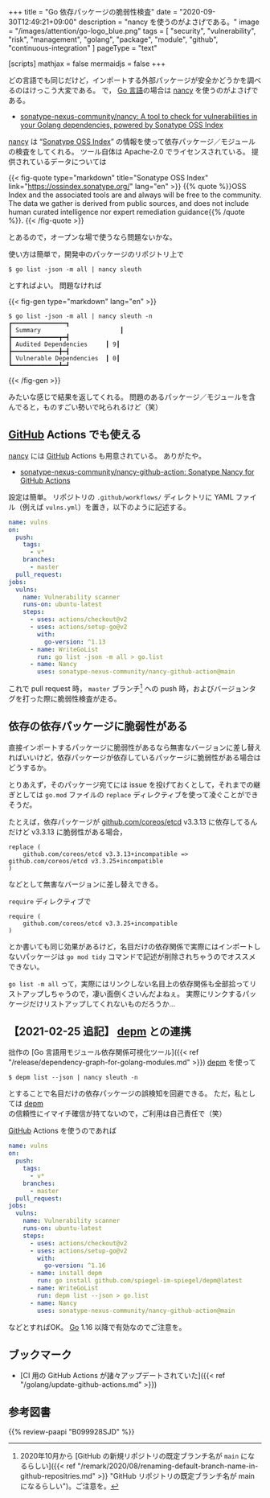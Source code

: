 +++
title = "Go 依存パッケージの脆弱性検査"
date =  "2020-09-30T12:49:21+09:00"
description = "nancy を使うのがよさげである。"
image = "/images/attention/go-logo_blue.png"
tags = [ "security", "vulnerability", "risk", "management", "golang", "package", "module", "github", "continuous-integration" ]
pageType = "text"

[scripts]
  mathjax = false
  mermaidjs = false
+++

どの言語でも同じだけど，インポートする外部パッケージが安全かどうかを調べるのはけっこう大変である。
で， [Go 言語][Go]の場合は [nancy] を使うのがよさげである。

- [sonatype-nexus-community/nancy: A tool to check for vulnerabilities in your Golang dependencies, powered by Sonatype OSS Index](https://github.com/sonatype-nexus-community/nancy)

[nancy] は “[Sonatype OSS Index]” の情報を使って依存パッケージ／モジュールの検査をしてくれる。
ツール自体は Apache-2.0 でライセンスされている。
提供されているデータについては

{{< fig-quote type="markdown" title="Sonatype OSS Index" link="https://ossindex.sonatype.org/" lang="en" >}}
{{% quote %}}OSS Index and the associated tools are and always will be free to the community. The data we gather is derived from public sources, and does not include human curated intelligence nor expert remediation guidance{{% /quote %}}.
{{< /fig-quote >}}

とあるので，オープンな場で使うなら問題ないかな。

使い方は簡単で，開発中のパッケージのリポジトリ上で

```text
$ go list -json -m all | nancy sleuth
```

とすればよい。
問題なければ

{{< fig-gen type="markdown" lang="en" >}}
```text
$ go list -json -m all | nancy sleuth -n
┏━━━━━━━━━━━━━━━┓
┃ Summary                      ┃
┣━━━━━━━━━━━━━┳━┫
┃ Audited Dependencies     ┃ 9┃
┣━━━━━━━━━━━━━╋━┫
┃ Vulnerable Dependencies  ┃ 0┃
┗━━━━━━━━━━━━━┻━┛
```
{{< /fig-gen >}}

みたいな感じで結果を返してくれる。
問題のあるパッケージ／モジュールを含んでると，ものすごい勢いで叱られるけど（笑）

## [GitHub] Actions でも使える

[nancy] には [GitHub] Actions も用意されている。
ありがたや。

- [sonatype-nexus-community/nancy-github-action: Sonatype Nancy for GitHub Actions](https://github.com/sonatype-nexus-community/nancy-github-action)

設定は簡単。
リポジトリの `.github/workflows/` ディレクトリに YAML ファイル（例えば `vulns.yml`）を置き，以下のように記述する。

```yaml
name: vulns
on:
  push:
    tags:
      - v*
    branches:
      - master
  pull_request:
jobs:
  vulns:
    name: Vulnerability scanner
    runs-on: ubuntu-latest
    steps:
      - uses: actions/checkout@v2
      - uses: actions/setup-go@v2
        with:
          go-version: ^1.13
      - name: WriteGoList
        run: go list -json -m all > go.list
      - name: Nancy
        uses: sonatype-nexus-community/nancy-github-action@main
```

これで pull request 時， `master` ブランチ[^br1] への push 時，およびバージョンタグを打った際に脆弱性検査が走る。

[^br1]: 2020年10月から [GitHub の新規リポジトリの既定ブランチ名が `main` になるらしい]({{< ref "/remark/2020/08/renaming-default-branch-name-in-github-repositries.md" >}} "GitHub リポジトリの既定ブランチ名が main になるらしい")。ご注意を。

## 依存の依存パッケージに脆弱性がある

直接インポートするパッケージに脆弱性があるなら無害なバージョンに差し替えればいいけど，依存パッケージが依存しているパッケージに脆弱性がある場合はどうするか。

とりあえず，そのパッケージ宛てには issue を投げておくとして，それまでの継ぎとしては `go.mod` ファイルの `replace` ディレクティブを使って凌ぐことができそうだ。

たとえば，依存パッケージが [github.com/coreos/etcd] v3.3.13 に依存してるんだけど v3.3.13 に脆弱性がある場合，

```text
replace (
	github.com/coreos/etcd v3.3.13+incompatible => github.com/coreos/etcd v3.3.25+incompatible
)
```

などとして無害なバージョンに差し替えできる。

`require` ディレクティブで

```text
require (
	github.com/coreos/etcd v3.3.25+incompatible
)
```

とか書いても同じ効果があるけど，名目だけの依存関係で実際にはインポートしないパッケージは `go mod tidy` コマンドで記述が削除されちゃうのでオススメできない。

`go list -m all` って，実際にはリンクしない名目上の依存関係も全部拾ってリストアップしちゃうので，凄い面倒くさいんだよねぇ。
実際にリンクするパッケージだけリストアップしてくれないものだろうか...

## 【2021-02-25 追記】 [depm] との連携

拙作の [Go 言語用モジュール依存関係可視化ツール]({{< ref "/release/dependency-graph-for-golang-modules.md" >}}) [depm] を使って

```text
$ depm list --json | nancy sleuth -n
```

とすることで名目だけの依存パッケージの誤検知を回避できる。
ただ，私としては [depm] の信頼性にイマイチ確信が持てないので，ご利用は自己責任で（笑）

[GitHub] Actions を使うのであれば

```yaml {hl_lines=[18,19,21]}
name: vulns
on:
  push:
    tags:
      - v*
    branches:
      - master
  pull_request:
jobs:
  vulns:
    name: Vulnerability scanner
    runs-on: ubuntu-latest
    steps:
      - uses: actions/checkout@v2
      - uses: actions/setup-go@v2
        with:
          go-version: ^1.16
      - name: install depm
        run: go install github.com/spiegel-im-spiegel/depm@latest
      - name: WriteGoList
        run: depm list --json > go.list
      - name: Nancy
        uses: sonatype-nexus-community/nancy-github-action@main
```
などとすればOK。
[Go] 1.16 以降で有効なのでご注意を。

## ブックマーク

- [CI 用の GitHub Actions が諸々アップデートされていた]({{< ref "/golang/update-github-actions.md" >}})

[Go]: https://go.dev/
[nancy]: https://github.com/sonatype-nexus-community/nancy "sonatype-nexus-community/nancy: A tool to check for vulnerabilities in your Golang dependencies, powered by Sonatype OSS Index"
[Sonatype OSS Index]: https://ossindex.sonatype.org/
[GitHub]: https://github.com/
[github.com/coreos/etcd]: https://github.com/etcd-io/etcd "etcd-io/etcd: Distributed reliable key-value store for the most critical data of a distributed system"
[depm]: https://github.com/spiegel-im-spiegel/depm "spiegel-im-spiegel/depm: Visualize depndency packages and modules"

## 参考図書

{{% review-paapi "B099928SJD" %}} <!-- プログラミング言語Go -->
